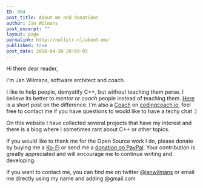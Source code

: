 ```yaml
---
ID: 984
post_title: About me and donations
author: Jan Wilmans
post_excerpt: ""
layout: page
permalink: http://nullptr.nl/about-me/
published: true
post_date: 2018-04-30 20:09:02
---
```

Hi there dear reader,

I'm Jan Wilmans, software architect and coach.

I like to help people, demystify C++, but without teaching them perse. I believe its better to *mentor* or *coach* people instead of teaching them. [Here][1] is a short post on the difference. I'm also a [Coach][2] on [codingcoach.io][3], feel free to contact me if you have questions to would like to have a techy chat :)

On this website I have collected several projects that have my interest and there is a blog where I sometimes rant about C++ or other topics.

If you would like to thank me for the Open Source work I do, please donate by buying me a [Ko-Fi][4] or send me a [donation on PayPal][5]. Your contribution is greatly appreciated and will encourage me to continue writing and developing.

If you want to contact me, you can find me on twitter [@janwilmans][6] or email me directly using my name and adding @gmail.com

 [1]: http://nullptr.nl/2018/11/teaching-vs-coaching/
 [2]: https://mentors.codingcoach.io/?name=janwilmans
 [3]: https://codingcoach.io/
 [4]: https://ko-fi.com/janwilmans
 [5]: https://www.paypal.com/cgi-bin/webscr?cmd=_s-xclick&hosted_button_id=HWVUJ77YRBW24
 [6]: https://twitter.com/janwilmans
